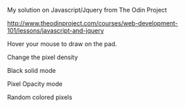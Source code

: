 My solution on Javascript/Jquery from The Odin Project

http://www.theodinproject.com/courses/web-development-101/lessons/javascript-and-jquery

Hover your mouse to draw on the pad.

Change the pixel density

Black solid mode

Pixel Opacity mode

Random colored pixels
